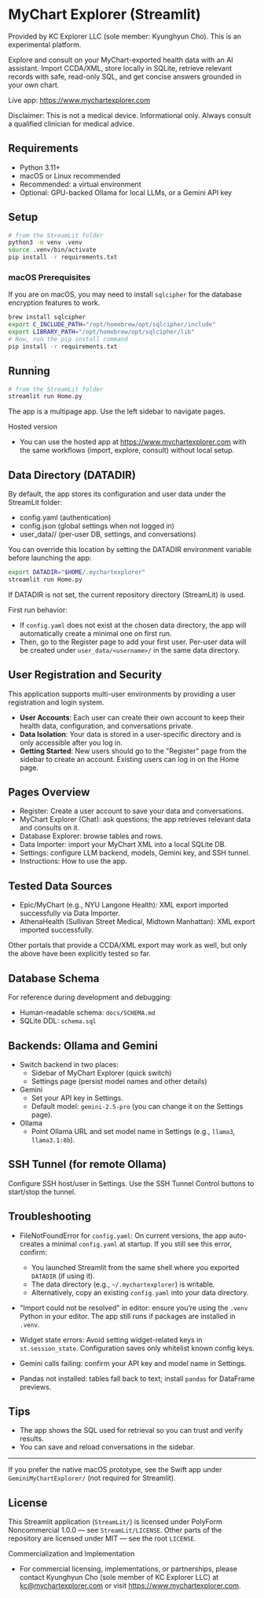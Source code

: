 # MyChart Explorer (Streamlit)

Provided by KC Explorer LLC (sole member: Kyunghyun Cho). This is an experimental platform.

Explore and consult on your MyChart-exported health data with an AI assistant. Import CCDA/XML, store locally in SQLite, retrieve relevant records with safe, read-only SQL, and get concise answers grounded in your own chart.

Live app: https://www.mychartexplorer.com

Disclaimer: This is not a medical device. Informational only. Always consult a qualified clinician for medical advice.

## Requirements

- Python 3.11+
- macOS or Linux recommended
- Recommended: a virtual environment
- Optional: GPU-backed Ollama for local LLMs, or a Gemini API key

## Setup

```bash
# from the StreamLit folder
python3 -m venv .venv
source .venv/bin/activate
pip install -r requirements.txt
```

### macOS Prerequisites

If you are on macOS, you may need to install `sqlcipher` for the database encryption features to work.

```bash
brew install sqlcipher
export C_INCLUDE_PATH="/opt/homebrew/opt/sqlcipher/include"
export LIBRARY_PATH="/opt/homebrew/opt/sqlcipher/lib"
# Now, run the pip install command
pip install -r requirements.txt
```

## Running

```bash
# from the StreamLit folder
streamlit run Home.py
```

The app is a multipage app. Use the left sidebar to navigate pages.

Hosted version
- You can use the hosted app at https://www.mychartexplorer.com with the same workflows (import, explore, consult) without local setup.

## Data Directory (DATADIR)

By default, the app stores its configuration and user data under the StreamLit folder:
- config.yaml (authentication)
- config.json (global settings when not logged in)
- user_data/<username>/ (per-user DB, settings, and conversations)

You can override this location by setting the DATADIR environment variable before launching the app:

```bash
export DATADIR="$HOME/.mychartexplorer"
streamlit run Home.py
```

If DATADIR is not set, the current repository directory (StreamLit) is used.

First run behavior:
- If `config.yaml` does not exist at the chosen data directory, the app will automatically create a minimal one on first run.
- Then, go to the Register page to add your first user. Per-user data will be created under `user_data/<username>/` in the same data directory.

## User Registration and Security

This application supports multi-user environments by providing a user registration and login system.

- **User Accounts**: Each user can create their own account to keep their health data, configuration, and conversations private.
- **Data Isolation**: Your data is stored in a user-specific directory and is only accessible after you log in.
- **Getting Started**: New users should go to the "Register" page from the sidebar to create an account. Existing users can log in on the Home page.

## Pages Overview

- Register: Create a user account to save your data and conversations.
- MyChart Explorer (Chat): ask questions; the app retrieves relevant data and consults on it.
- Database Explorer: browse tables and rows.
- Data Importer: import your MyChart XML into a local SQLite DB.
- Settings: configure LLM backend, models, Gemini key, and SSH tunnel.
- Instructions: How to use the app.

## Tested Data Sources

- Epic/MyChart (e.g., NYU Langone Health): XML export imported successfully via Data Importer.
- AthenaHealth (Sullivan Street Medical, Midtown Manhattan): XML export imported successfully.

Other portals that provide a CCDA/XML export may work as well, but only the above have been explicitly tested so far.

## Database Schema

For reference during development and debugging:
- Human-readable schema: `docs/SCHEMA.md`
- SQLite DDL: `schema.sql`

## Backends: Ollama and Gemini

- Switch backend in two places:
  - Sidebar of MyChart Explorer (quick switch)
  - Settings page (persist model names and other details)
- Gemini
  - Set your API key in Settings.
  - Default model: `gemini-2.5-pro` (you can change it on the Settings page).
- Ollama
  - Point Ollama URL and set model name in Settings (e.g., `llama3`, `llama3.1:8b`).

## SSH Tunnel (for remote Ollama)

Configure SSH host/user in Settings. Use the SSH Tunnel Control buttons to start/stop the tunnel.

## Troubleshooting
- FileNotFoundError for `config.yaml`: On current versions, the app auto-creates a minimal `config.yaml` at startup. If you still see this error, confirm:
  - You launched Streamlit from the same shell where you exported `DATADIR` (if using it).
  - The data directory (e.g., `~/.mychartexplorer`) is writable.
  - Alternatively, copy an existing `config.yaml` into your data directory.

- "Import could not be resolved" in editor: ensure you’re using the `.venv` Python in your editor. The app still runs if packages are installed in `.venv`.
- Widget state errors: Avoid setting widget-related keys in `st.session_state`. Configuration saves only whitelist known config keys.
- Gemini calls failing: confirm your API key and model name in Settings.
- Pandas not installed: tables fall back to text; install `pandas` for DataFrame previews.

## Tips

- The app shows the SQL used for retrieval so you can trust and verify results.
- You can save and reload conversations in the sidebar.

---

If you prefer the native macOS prototype, see the Swift app under `GeminiMyChartExplorer/` (not required for Streamlit).

## License

This Streamlit application (`StreamLit/`) is licensed under PolyForm Noncommercial 1.0.0 — see `StreamLit/LICENSE`.
Other parts of the repository are licensed under MIT — see the root `LICENSE`.

Commercialization and Implementation
- For commercial licensing, implementations, or partnerships, please contact Kyunghyun Cho (sole member of KC Explorer LLC) at kc@mychartexplorer.com or visit https://www.mychartexplorer.com.

